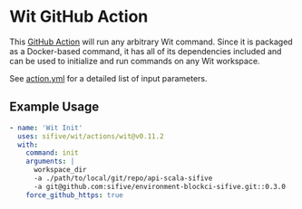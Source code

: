 # Wit GitHub Action

This [GitHub Action](https://github.com/features/actions) will run any arbitrary
Wit command. Since it is packaged as a Docker-based command, it has all of its
dependencies included and can be used to initialize and run commands on any Wit
workspace.

See [action.yml](./action.yml) for a detailed list of input parameters.

## Example Usage

```yaml
- name: 'Wit Init'
  uses: sifive/wit/actions/wit@v0.11.2
  with:
    command: init
    arguments: |
      workspace_dir
      -a ./path/to/local/git/repo/api-scala-sifive
      -a git@github.com:sifive/environment-blockci-sifive.git::0.3.0
    force_github_https: true
```
